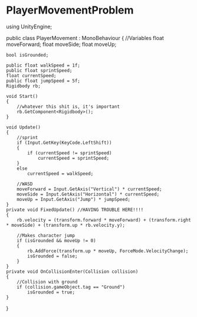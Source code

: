 # PlayerMovementProblem
using UnityEngine;

public class PlayerMovement : MonoBehaviour
{
    //Variables
    float moveForward;
    float moveSide;
    float moveUp;

    bool isGrounded;

    public float walkSpeed = 1f;
    public float sprintSpeed;
    float currentSpeed;
    public float jumpSpeed = 5f;
    Rigidbody rb;

    void Start()
    {
        //whatever this shit is, it's important
        rb.GetComponent<Rigidbody>();
    }

    void Update()
    {
        //sprint
        if (Input.GetKey(KeyCode.LeftShift))
        {
            if (currentSpeed != sprintSpeed)
                currentSpeed = sprintSpeed;
        }
        else
            currentSpeed = walkSpeed;

        //WASD
        moveForward = Input.GetAxis("Vertical") * currentSpeed;
        moveSide = Input.GetAxis("Horizontal") * currentSpeed;
        moveUp = Input.GetAxis("Jump") * jumpSpeed;
    }
    private void FixedUpdate() //HAVING TROUBLE HERE!!!!
    {
        rb.velocity = (transform.forward * moveForward) + (transform.right * moveSide) + (transform.up * rb.velocity.y);

        //Makes character jump
        if (isGrounded && moveUp != 0)
        {
            rb.AddForce(transform.up * moveUp, ForceMode.VelocityChange);
            isGrounded = false;
        }
    }
    private void OnCollisionEnter(Collision collision)
    {
        //Collision with ground
        if (collision.gameObject.tag == "Ground")
            isGrounded = true;
    }
}

